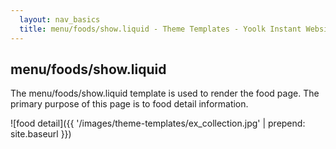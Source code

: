 ```yaml
---
  layout: nav_basics
  title: menu/foods/show.liquid - Theme Templates - Yoolk Instant Website Themes
---
```


<h2 class="section-title">menu/foods/show.liquid</h2>

The menu/foods/show.liquid template is used to render the food page. The primary purpose of this page is to food detail information.

![food detail]({{ '/images/theme-templates/ex_collection.jpg' | prepend: site.baseurl }})
